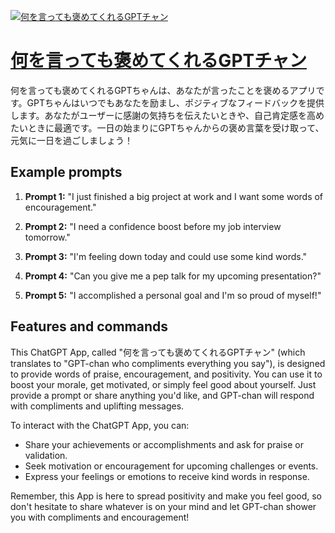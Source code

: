 [![何を言っても褒めてくれるGPTチャン](https://files.oaiusercontent.com/file-QRHeC5v7c5jiYSGp8OhYihah?se=2123-10-16T10%3A55%3A12Z&sp=r&sv=2021-08-06&sr=b&rscc=max-age%3D31536000%2C%20immutable&rscd=attachment%3B%20filename%3D%25E3%2582%25A2%25E3%2583%25BC%25E3%2583%2588%25E3%2583%259C%25E3%2583%25BC%25E3%2583%2589%25201.png&sig=/xc1m8/JLhDXCRICU6K8wzTG1DMlLuYYgLYvLkZyD/g%3D)](https://chat.openai.com/g/g-OGavoa6AE-he-woyan-tutemobao-metekurerugpttiyan)

# [何を言っても褒めてくれるGPTチャン](https://chat.openai.com/g/g-OGavoa6AE-he-woyan-tutemobao-metekurerugpttiyan)

何を言っても褒めてくれるGPTちゃんは、あなたが言ったことを褒めるアプリです。GPTちゃんはいつでもあなたを励まし、ポジティブなフィードバックを提供します。あなたがユーザーに感謝の気持ちを伝えたいときや、自己肯定感を高めたいときに最適です。一日の始まりにGPTちゃんからの褒め言葉を受け取って、元気に一日を過ごしましょう！

## Example prompts

1. **Prompt 1:** "I just finished a big project at work and I want some words of encouragement."

2. **Prompt 2:** "I need a confidence boost before my job interview tomorrow."

3. **Prompt 3:** "I'm feeling down today and could use some kind words."

4. **Prompt 4:** "Can you give me a pep talk for my upcoming presentation?"

5. **Prompt 5:** "I accomplished a personal goal and I'm so proud of myself!"

## Features and commands

This ChatGPT App, called "何を言っても褒めてくれるGPTチャン" (which translates to "GPT-chan who compliments everything you say"), is designed to provide words of praise, encouragement, and positivity. You can use it to boost your morale, get motivated, or simply feel good about yourself. Just provide a prompt or share anything you'd like, and GPT-chan will respond with compliments and uplifting messages.

To interact with the ChatGPT App, you can:

- Share your achievements or accomplishments and ask for praise or validation.
- Seek motivation or encouragement for upcoming challenges or events.
- Express your feelings or emotions to receive kind words in response.

Remember, this App is here to spread positivity and make you feel good, so don't hesitate to share whatever is on your mind and let GPT-chan shower you with compliments and encouragement!